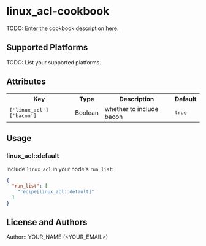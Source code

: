 # linux_acl-cookbook

TODO: Enter the cookbook description here.

## Supported Platforms

TODO: List your supported platforms.

## Attributes

<table>
  <tr>
    <th>Key</th>
    <th>Type</th>
    <th>Description</th>
    <th>Default</th>
  </tr>
  <tr>
    <td><tt>['linux_acl']['bacon']</tt></td>
    <td>Boolean</td>
    <td>whether to include bacon</td>
    <td><tt>true</tt></td>
  </tr>
</table>

## Usage

### linux_acl::default

Include `linux_acl` in your node's `run_list`:

```json
{
  "run_list": [
    "recipe[linux_acl::default]"
  ]
}
```

## License and Authors

Author:: YOUR_NAME (<YOUR_EMAIL>)
